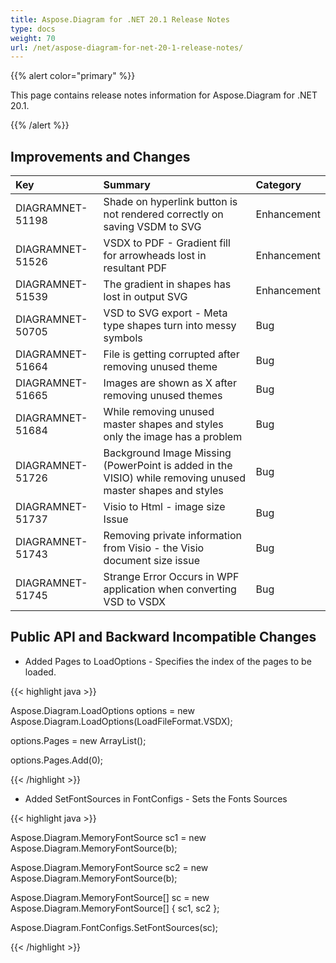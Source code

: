 ```yaml
---
title: Aspose.Diagram for .NET 20.1 Release Notes
type: docs
weight: 70
url: /net/aspose-diagram-for-net-20-1-release-notes/
---
```


{{% alert color="primary" %}} 

This page contains release notes information for Aspose.Diagram for .NET 20.1.

{{% /alert %}} 
## **Improvements and Changes**

|**Key**|**Summary**|**Category**|
| :- | :- | :- |
|DIAGRAMNET-51198|Shade on hyperlink button is not rendered correctly on saving VSDM to SVG|Enhancement|
|DIAGRAMNET-51526|VSDX to PDF - Gradient fill for arrowheads lost in resultant PDF|Enhancement|
|DIAGRAMNET-51539|The gradient in shapes has lost in output SVG|Enhancement|
|DIAGRAMNET-50705|VSD to SVG export - Meta type shapes turn into messy symbols|Bug|
|DIAGRAMNET-51664|File is getting corrupted after removing unused theme|Bug|
|DIAGRAMNET-51665|Images are shown as X after removing unused themes|Bug|
|DIAGRAMNET-51684|While removing unused master shapes and styles only the image has a problem|Bug|
|DIAGRAMNET-51726|Background Image Missing (PowerPoint is added in the VISIO) while removing unused master shapes and styles|Bug|
|DIAGRAMNET-51737|Visio to Html - image size Issue|Bug|
|DIAGRAMNET-51743|Removing private information from Visio - the Visio document size issue|Bug|
|DIAGRAMNET-51745|Strange Error Occurs in WPF application when converting VSD to VSDX|Bug|

## **Public API and Backward Incompatible Changes**
- Added Pages to LoadOptions - Specifies the index of the pages to be loaded.



{{< highlight java >}}

Aspose.Diagram.LoadOptions options = new Aspose.Diagram.LoadOptions(LoadFileFormat.VSDX);

options.Pages = new ArrayList();

options.Pages.Add(0);

{{< /highlight >}}

- Added SetFontSources in FontConfigs - Sets the Fonts Sources

{{< highlight java >}}

Aspose.Diagram.MemoryFontSource sc1 = new Aspose.Diagram.MemoryFontSource(b);

Aspose.Diagram.MemoryFontSource sc2 = new Aspose.Diagram.MemoryFontSource(b);

Aspose.Diagram.MemoryFontSource[] sc = new Aspose.Diagram.MemoryFontSource[] { sc1, sc2 };

Aspose.Diagram.FontConfigs.SetFontSources(sc); 

{{< /highlight >}}
